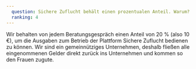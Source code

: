 ```yaml
---
  question: Sichere Zuflucht behält einen prozentualen Anteil. Warum?
  ranking: 4
---
```


Wir behalten von jedem Beratungsgespräch einen Anteil von 20 % (also 10 €), um die Ausgaben zum Betrieb der Plattform Sichere Zuflucht bedienen zu können. Wir sind ein gemeinnütziges Unternehmen, deshalb fließen alle eingenommenen Gelder direkt zurück ins Unternehmen und kommen so den Frauen zugute.
